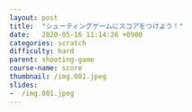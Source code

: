 ```yaml
---
layout: post
title:  "シューティングゲームにスコアをつけよう！"
date:   2020-05-16 11:14:26 +0900
categories: scratch
difficulty: hard
parent: shooting-game
course-name: score
thumbnail: /img.001.jpeg
slides:
-  /img.001.jpeg
---
```

